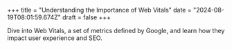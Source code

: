 +++
title = "Understanding the Importance of Web Vitals"
date = "2024-08-19T08:01:59.674Z"
draft = false
+++

  Dive into Web Vitals, a set of metrics defined by Google, and learn how they impact user experience and SEO.
        